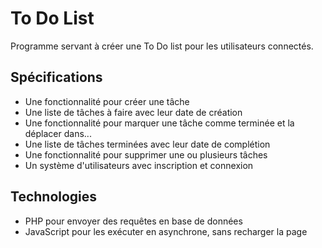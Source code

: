 # To Do List

Programme servant à créer une To Do list pour les utilisateurs connectés.

## Spécifications

- Une fonctionnalité pour créer une tâche
- Une liste de tâches à faire avec leur date de création
- Une fonctionnalité pour marquer une tâche comme terminée et la déplacer dans...
- Une liste de tâches terminées avec leur date de complétion
- Une fonctionnalité pour supprimer une ou plusieurs tâches
- Un système d'utilisateurs avec inscription et connexion


## Technologies

- PHP pour envoyer des requêtes en base de données
- JavaScript pour les exécuter en asynchrone, sans recharger la page